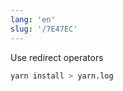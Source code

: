 ```yaml
---
lang: 'en'
slug: '/7E47EC'
---
```


Use redirect operators

```bash
yarn install > yarn.log
```

<head>
  <html lang="en-US"/>
</head>
